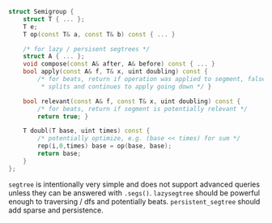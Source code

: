 ```c++
struct Semigroup {
	struct T { ... };
	T e;
	T op(const T& a, const T& b) const { ... }

	/* for lazy / persisent segtrees */
	struct A { ... };
	void compose(const A& after, A& before) const { ... }
	bool apply(const A& f, T& x, uint doubling) const {
		/* for beats, return if operation was applied to segment, false
		 * splits and continues to apply going down */ }

	bool relevant(const A& f, const T& x, uint doubling) const {
		/* for beats, return if segment is potentially relevant */
		return true; }

	T doubl(T base, uint times) const {
		/* potentially optimize, e.g. (base << times) for sum */
		rep(i,0,times) base = op(base, base);
		return base;
	}
};
```

`segtree` is intentionally very simple and does not support advanced queries unless they can be answered with `.segs()`.  `lazysegtree` should be powerful enough to traversing / dfs and potentially beats. `persistent_segtree` should add sparse and persistence.
